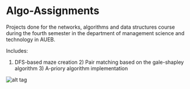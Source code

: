 # Algo-Assignments

Projects done for the networks, algorithms and data structures course during the fourth semester in the department of management science and technology in AUEB.

Includes:

1) DFS-based maze creation 2) Pair matching based on the gale-shapley algorithm 3) A-priory algorithm implementation

![alt tag](http://fsdet.dmst.aueb.gr/dmst.jpg)
